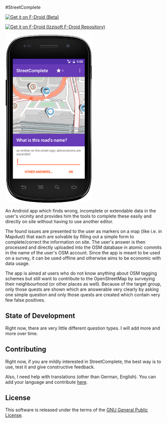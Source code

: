 #StreetComplete

[<img src="https://play.google.com/intl/en_us/badges/images/generic/en_badge_web_generic.png"
      alt="Get it on F-Droid"
      height="80"> (Beta)](https://play.google.com/store/apps/details?id=de.westnordost.streetcomplete)
	  
[<img src="https://f-droid.org/badge/get-it-on.png"
      alt="Get it on F-Droid"
      height="80"> (Izzisoft F-Droid Repository)](https://apt.izzysoft.de/fdroid/index/apk/de.westnordost.streetcomplete)

![Screenshot](screenshot.png)

An Android app which finds wrong, incomplete or extendable data in the user's vicinity and provides
him the tools to complete these easily and directly on site without having to use another editor.

The found issues are presented to the user as markers on a map (like i.e. in Mapdust) that each are
solvable by filling out a simple form to complete/correct the information on site. The user's
answer is then processed and directly uploaded into the OSM database in atomic commits in the name
of the user's OSM account.
Since the app is meant to be used on a survey, it can be used offline and otherwise aims to be
economic with data usage.

The app is aimed at users who do not know anything about OSM tagging schemes but still want to
contribute to the OpenStreetMap by surveying their neighbourhood (or other places as well). Because of the target group, only those quests are shown which are answerable very clearly by asking one simple question and only those quests are created which contain very few false positives.

## State of Development

Right now, there are very little different question types. I will add more and more over time.

## Contributing

Right now, if you are mildly interested in StreetComplete, the best way is to use, test it and give constructive feedback.

Also, I need help with translations (other than German, English). You can add your language and contribute [here](https://poeditor.com/join/project/IE4GC127Ki).

## License

This software is released under the terms of the [GNU General Public License](http://www.gnu.org/licenses/gpl-3.0.html).